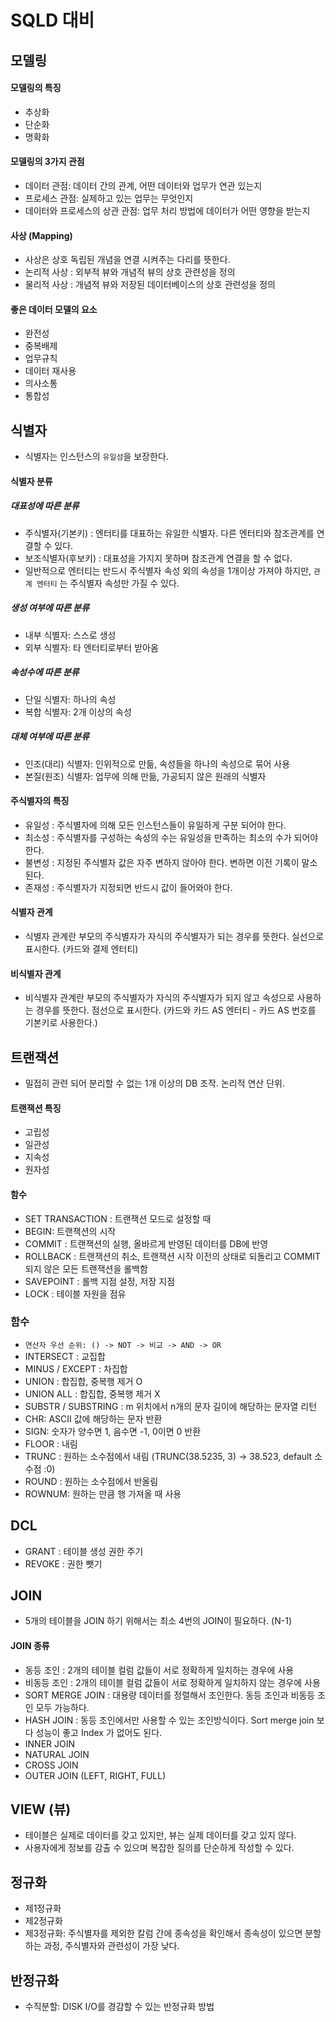 # SQLD 대비

## 모델링
#### 모델링의 특징
* 추상화
* 단순화
* 명확화

#### 모델링의 3가지 관점
* 데이터 관점: 데이터 간의 관계, 어떤 데이터와 업무가 연관 있는지
* 프로세스 관점: 실제하고 있는 업무는 무엇인지
* 데이터와 프로세스의 상관 관점: 업무 처리 방법에 데이터가 어떤 영향을 받는지

#### 사상 (Mapping)
* 사상은 상호 독립된 개념을 연결 시켜주는 다리를 뜻한다.
* 논리적 사상 : 외부적 뷰와 개념적 뷰의 상호 관련성을 정의
* 물리적 사상 : 개념적 뷰와 저장된 데이터베이스의 상호 관련성을 정의

#### 좋은 데이터 모델의 요소
* 완전성
* 중복배제
* 업무규칙
* 데이터 재사용
* 의사소통
* 통합성


## 식별자
* 식별자는 인스턴스의 `유일성`을 보장한다.

#### 식별자 분류
##### 대표성에 따른 분류
* 주식별자(기본키) : 엔터티를 대표하는 유일한 식별자. 다른 엔터티와 참조관계를 연결할 수 있다.
* 보조식별자(후보키) : 대표성을 가지지 못하며 참조관계 연결을 할 수 없다.
* 일반적으로 엔터티는 반드시 주식별자 속성 외의 속성을 1개이상 가져야 하지만, `관계 엔터티` 는 주식별자 속성만 가질 수 있다.

##### 생성 여부에 따른 분류
* 내부 식별자: 스스로 생성
* 외부 식별자: 타 엔터티로부터 받아옴

##### 속성수에 따른 분류
* 단일 식별자: 하나의 속성
* 복합 식별자: 2개 이상의 속성

##### 대체 여부에 따른 분류
* 인조(대리) 식별자: 인위적으로 만듦, 속성들을 하나의 속성으로 묶어 사용
* 본질(원조) 식별자: 업무에 의해 만듦, 가공되지 않은 원래의 식별자

#### 주식별자의 특징
* 유일성 : 주식별자에 의해 모든 인스턴스들이 유일하게 구분 되어야 한다. 
* 최소성 : 주식별자를 구성하는 속성의 수는 유일성을 만족하는 최소의 수가 되어야 한다.
* 불변성 : 지정된 주식별자 값은 자주 변하지 않아야 한다. 변하면 이전 기록이 말소된다.
* 존재성 : 주식별자가 지정되면 반드시 값이 들어와야 한다.

#### 식별자 관계
* 식별자 관계란 부모의 주식별자가 자식의 주식별자가 되는 경우를 뜻한다. 실선으로 표시한다. (카드와 결제 엔터티)

#### 비식별자 관계
* 비식별자 관계란 부모의 주식별자가 자식의 주식별자가 되지 않고 속성으로 사용하는 경우를 뜻한다. 점선으로 표시한다. (카드와 카드 AS 엔터티 - 카드 AS 번호를 기본키로 사용한다.)



## 트랜잭션
* 밀접히 관련 되어 분리할 수 없는 1개 이상의 DB 조작. 논리적 연산 단위.

#### 트랜잭션 특징
* 고립성
* 일관성
* 지속성
* 원자성


#### 함수
* SET TRANSACTION : 트랜잭션 모드로 설정할 때
* BEGIN: 트랜잭션의 시작
* COMMIT : 트랜잭션의 실행, 올바르게 반영된 데이터를 DB에 반영
* ROLLBACK : 트랜잭션의 취소, 트랜잭션 시작 이전의 상태로 되돌리고 COMMIT 되지 않은 모든 트랜잭션을 롤백함
* SAVEPOINT : 롤백 지점 설정, 저장 지점 
* LOCK : 테이블 자원을 점유


### 함수
* `연산자 우선 순위: () -> NOT -> 비교 -> AND -> OR`
* INTERSECT : 교집합
* MINUS / EXCEPT : 차집합
* UNION : 합집합, 중복행 제거 O
* UNION ALL : 합집합, 중복행 제거 X
* SUBSTR / SUBSTRING : m 위치에서 n개의 문자 길이에 해당하는 문자열 리턴
* CHR: ASCII 값에 해당하는 문자 반환
* SIGN: 숫자가 양수면 1, 음수면 -1, 0이면 0 반환
* FLOOR : 내림
* TRUNC : 원하는 소수점에서 내림 (TRUNC(38.5235, 3) -> 38.523, default 소수점 :0)
* ROUND : 원하는 소수점에서 반올림
* ROWNUM: 원하는 만큼 행 가져올 때 사용

## DCL
* GRANT : 테이블 생성 권한 주기
* REVOKE : 권한 뺏기

## JOIN
* 5개의 테이블을 JOIN 하기 위해서는 최소 4번의 JOIN이 필요하다. (N-1)

#### JOIN 종류
* 동등 조인 : 2개의 테이블 컬럼 값들이 서로 정확하게 일치하는 경우에 사용
* 비동등 조인 : 2개의 테이블 컬럼 값들이 서로 정확하게 일치하지 않는 경우에 사용
* SORT MERGE JOIN :  대용량 데이터를 정렬해서 조인한다. 동등 조인과 비동등 조인 모두 가능하다.
* HASH JOIN : 동등 조인에서만 사용할 수 있는 조인방식이다. Sort merge join 보다 성능이 좋고 Index 가 없어도 된다.
* INNER JOIN
* NATURAL JOIN
* CROSS JOIN
* OUTER JOIN (LEFT, RIGHT, FULL)

## VIEW (뷰)
* 테이블은 실제로 데이터를 갖고 있지만, 뷰는 실제 데이터를 갖고 있지 않다.
* 사용자에게 정보를 감출 수 있으며 복잡한 질의를 단순하게 작성할 수 있다.

## 정규화
* 제1정규화
* 제2정규화
* 제3정규화: 주식별자를 제외한 칼럼 간에 종속성을 확인해서 종속성이 있으면 분할하는 과정, 주식별자와 관련성이 가장 낮다.

## 반정규화
* 수직분할: DISK I/O를 경감할 수 있는 반정규화 방법
